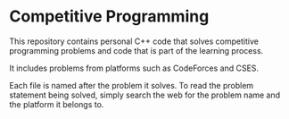 # Competitive Programming
This repository contains personal C++ code that solves competitive programming problems and code that is part of the learning process. 

It includes problems from platforms such as CodeForces and CSES.

Each file is named after the problem it solves. To read the problem statement being solved, simply search the web for the problem name and the platform it belongs to.
